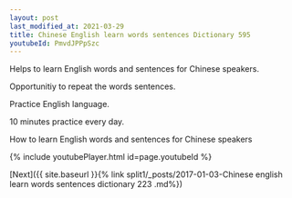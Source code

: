 ```yaml
---
layout: post
last_modified_at: 2021-03-29
title: Chinese English learn words sentences Dictionary 595 
youtubeId: PmvdJPPpSzc
---
```

 
 
Helps to learn English words and sentences for Chinese speakers.

Opportunitiy to repeat the words sentences. 

Practice English language. 
 
10 minutes practice every day. 
 
How to learn English words and sentences for Chinese speakers 
 
{% include youtubePlayer.html id=page.youtubeId %}
 
 
[Next]({{ site.baseurl }}{% link  split1/_posts/2017-01-03-Chinese english learn words sentences dictionary 223 .md%})
 
